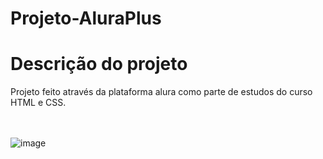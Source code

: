 # Projeto-AluraPlus

<h1> Descrição do projeto </h1>
  Projeto feito através da plataforma alura como parte de estudos do curso HTML e CSS.
  </br></br></br>
  
  
  ![image](https://user-images.githubusercontent.com/92121018/224957478-1012d48d-db47-4723-9654-d25110ed652d.png)

